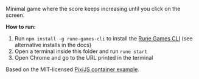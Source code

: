 Minimal game where the score keeps increasing until you click on the screen.

**How to run:**

1. Run `npm install -g rune-games-cli` to install the [Rune Games CLI](https://github.com/rune/rune-games-cli) (see alternative installs in the docs)
2. Open a terminal inside this folder and run `rune start`
3. Open Chrome and go to the URL printed in the terminal

Based on the MIT-licensed [PixiJS container example](https://github.com/pixijs/examples/blob/main/examples/js/demos-basic/container.js).
